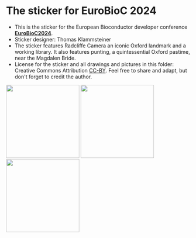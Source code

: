 # The sticker for EuroBioC 2024

* This is the sticker for the European Bioconductor developer conference
  [**EuroBioC2024**](https://eurobioc2024.bioconductor.org/).
* Sticker designer: Thomas Klammsteiner
* The sticker features Radcliffe Camera an iconic Oxford landmark and a working
library.  It also features punting, a quintessential Oxford pastime, near the
Magdalen Bride.
* License for the sticker and all drawings and pictures in this folder: Creative
  Commons Attribution
  [CC-BY](https://creativecommons.org/licenses/by/2.0/). Feel free to share and
  adapt, but don't forget to credit the author.

<img src="./EuroBioC2023.png" height="200">
<img src="./EuroBioC2023-a.png" height="200">
<img src="./EuroBioC2023-b.png" height="200">



